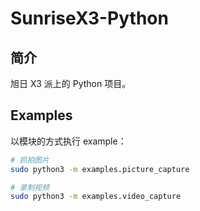 # SunriseX3-Python

## 简介

旭日 X3 派上的 Python 项目。

## Examples

以模块的方式执行 example：

```bash
# 抓拍图片
sudo python3 -m examples.picture_capture

# 录制视频
sudo python3 -m examples.video_capture
```
